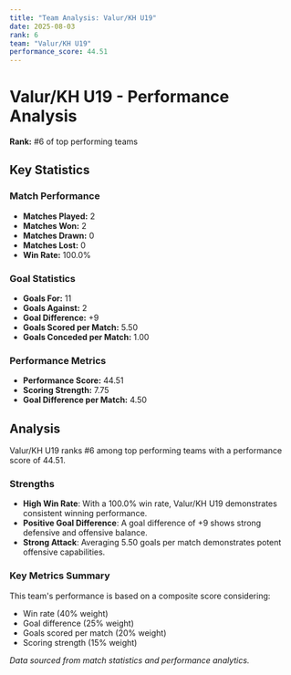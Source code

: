 ```yaml
---
title: "Team Analysis: Valur/KH U19"
date: 2025-08-03
rank: 6
team: "Valur/KH U19"
performance_score: 44.51
---
```


# Valur/KH U19 - Performance Analysis

**Rank:** #6 of top performing teams

## Key Statistics

### Match Performance
- **Matches Played:** 2
- **Matches Won:** 2
- **Matches Drawn:** 0
- **Matches Lost:** 0
- **Win Rate:** 100.0%

### Goal Statistics
- **Goals For:** 11
- **Goals Against:** 2
- **Goal Difference:** +9
- **Goals Scored per Match:** 5.50
- **Goals Conceded per Match:** 1.00

### Performance Metrics
- **Performance Score:** 44.51
- **Scoring Strength:** 7.75
- **Goal Difference per Match:** 4.50

## Analysis

Valur/KH U19 ranks #6 among top performing teams with a performance score of 44.51.

### Strengths
- **High Win Rate**: With a 100.0% win rate, Valur/KH U19 demonstrates consistent winning performance.
- **Positive Goal Difference**: A goal difference of +9 shows strong defensive and offensive balance.
- **Strong Attack**: Averaging 5.50 goals per match demonstrates potent offensive capabilities.

### Key Metrics Summary

This team's performance is based on a composite score considering:
- Win rate (40% weight)
- Goal difference (25% weight) 
- Goals scored per match (20% weight)
- Scoring strength (15% weight)

*Data sourced from match statistics and performance analytics.*
